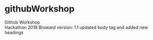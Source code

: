 # githubWorkshop
Github Workshop  
Hackathon 2018 Broward
version: 1.1 updated body tag and added new headings
